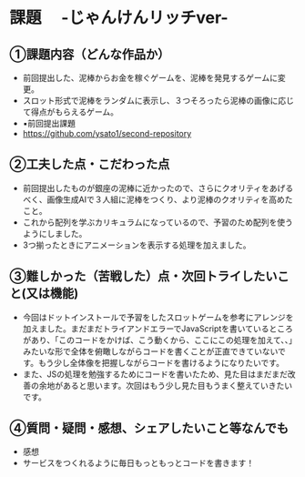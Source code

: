 # 課題　 -じゃんけんリッチver-

## ①課題内容（どんな作品か）
- 前回提出した、泥棒からお金を稼ぐゲームを、泥棒を発見するゲームに変更。
- スロット形式で泥棒をランダムに表示し、３つそろったら泥棒の画像に応じて得点がもらえるゲーム。
- ▪️前回提出課題
- https://github.com/ysato1/second-repository


## ②工夫した点・こだわった点
- 前回提出したものが銀座の泥棒に近かったので、さらにクオリティをあげるべく、画像生成AIで３人組に泥棒をつくり、より泥棒のクオリティを高めたこと。
- これから配列を学ぶカリキュラムになっているので、予習のため配列を使うようにしました。
- 3つ揃ったときにアニメーションを表示する処理を加えました。

## ③難しかった（苦戦した）点・次回トライしたいこと(又は機能)
- 今回はドットインストールで予習をしたスロットゲームを参考にアレンジを加えました。まだまだトライアンドエラーでJavaScriptを書いているところがあり、「このコードをかけば、こう動くから、ここにこの処理を加えて、、」みたいな形で全体を俯瞰しながらコードを書くことが正直できていないです。もう少し全体像を把握しながらコードを書けるようになりたいです。
- また、JSの処理を勉強するためにコードを書いたため、見た目はまだまだ改善の余地があると思います。次回はもう少し見た目もうまく整えていきたいです。

## ④質問・疑問・感想、シェアしたいこと等なんでも
- 感想
- サービスをつくれるように毎日もっともっとコードを書きます！
